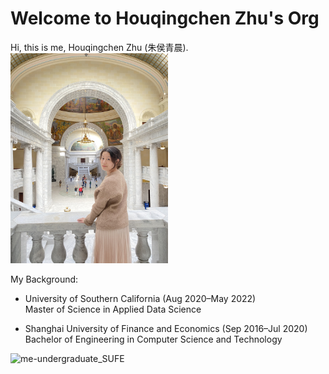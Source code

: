 # Welcome to Houqingchen Zhu's Org

Hi, this is me, Houqingchen Zhu (朱侯青晨).
 <img src="assets/me_recent.jpg" alt="me_recent" width="50%" />

My Background:  
- University of Southern California (Aug 2020–May 2022)  
  Master of Science in Applied Data Science  
  
- Shanghai University of Finance and Economics (Sep 2016–Jul 2020)  
  Bachelor of Engineering in Computer Science and Technology  
 <img src="assets/me-undergraduate_SUFE.jpg" alt="me-undergraduate_SUFE" width="30%" />
